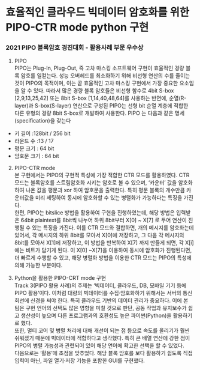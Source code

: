 # 효율적인 클라우드 빅데이터 암호화를 위한 PIPO-CTR mode python 구현 
### 2021 PIPO 블록암호 경진대회 - 활용사례 부문 우수상


1) PIPO
   <br>
  PIPO는 Plug-In, Plug-Out, 즉 고차 마스킹 소프트웨어 구현이 효율적인 경량 블록 암호를 일컫는다. 성능 오버헤드를 최소화하기 위해 비선형 연산의 수를 줄이는 것이 PIPO의 목적이며, 이는 곧 효율적인 고차 마스킹 구현에서 가장 중요한 요소임을 알 수 있다. 따라서 많은 경량 블록 암호들은 비선형 함수로 4bit S-box [2,9,13,25,42] 또는 8bit S-box [1,14,40,48,64]를 사용하는 반면에, 순열(R-layer)과 S-box(S-layer) 연산으로 구성된 PIPO는 선형 bit 순열 계층에 적합한 다른 유형의 경량 8bit S-box로 개발하여 사용한다. PIPO 는 다음과 같은 명세 (specification)을 갖는다
 - 키 길이 :128bit / 256 bit
 - 라운드 수 :13 / 17
 - 평문 크기 : 64 bit
 - 암호문 크기 : 64 bit

2) PIPO-CTR mode <br>
  본 구현에서는 PIPO의 구현적 특성에 가장 적합한 CTR 모드를 활용하였다. CTR 모드는 블록암호를 스트림암호화 시키는 암호로 볼 수 있으며, ‘카운터’ 값을 암호화하여 나온 값을 평문과 xor 하여 암호문을 출력한다. 특히 평문 블록의 개수만큼 카운터값을 미리 세팅하여 동시에 암호화할 수 있는 병렬화가 가능하다는 특징을 가진다. <br>
  한편, PIPO는 bitslice 방법을 활용하여 구현을 진행하였는데, 해당 방법은 입력받은 64bit plaintext를 8bit씩 나누어 하위 8bit부터 X[0] ~ X[7] 로 두어 연산이 진행될 수 있는 특징을 가진다. 이를 CTR 모드와 결합하면, 개의 메시지를 암호화는데 있어서, 각 메시지의 하위 8bit를 모아서 X[0]에 저장하고, 그 다음 각 메시지의 8bit를 모아서 X[1]에 저장하고, 이 방법을 반복하여 X[7] 까지 만들게 되면, 각 X[i] 에는  비트가 담기게 된다. 이 X[0] ~X[7]을 이용하여 동시에 암호화가 진행된다면, 더 빠르게 수행할 수 있고, 해당 병렬화 방법을 이용한 CTR 모드는 PIPO의 특성에 의해 가능한 부분이다. 

3) Python을 활용한 PIPO-CRT mode 구현 <br>
 Track 3(PIPO 활용 사례)의 주제는 ‘빅데이터, 클라우드, DB, 모바일 기기 등에 PIPO 활용’이다. 이처럼 대량의 빅데이터를 수집·암호화하기 위해서는 서버의 통신 회선에 신경을 써야 한다. 특히 클라우드 기반의 데이터 관리가 중요하다. 이에 본 팀은 구현 언어의 선택도 많은 영향을 미칠 것으로 판단, 공동 작업과 유지보수가 쉽고 생산성이 높으며 다른 프로그램과의 호환성도 높은 파이썬(Python)을 활용하기로 했다. <br>
 또한, 멀티 코어 및 병렬 처리에 대해 개선이 되는 점 등으로 속도를 올리기가 훨씬 쉬워졌기 때문에 빅데이터에 적합하다고 생각했다. 특히 큰 배열 연산에 강한 점이 PIPO의 병렬 가능성과 관련되어 있어 해당 언어에 확고한 선택을 할 수 있었다. <br>
 다음으로는 ‘활용’에 초점을 맞추었다. 해당 블록 암호를 보다 활용하기 쉽도록 직접 입력이 아닌, 파일 열기·저장 기능을 포함한 GUI를 구현했다. 